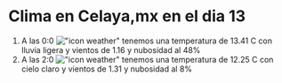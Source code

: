 # Clima en Celaya,mx en el dia 13

1. A las 0:0 !["icon weather"](http://openweathermap.org/img/w/10n.png) tenemos una temperatura de 13.41 C con lluvia ligera y  vientos de 1.16 y nubosidad al 48%
1. A las 2:0 !["icon weather"](http://openweathermap.org/img/w/02n.png) tenemos una temperatura de 12.25 C con cielo claro y  vientos de 1.31 y nubosidad al 8%

